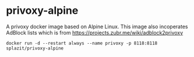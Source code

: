# privoxy-alpine

A privoxy docker image based on Alpine Linux. This image also incoperates AdBlock lists which is from https://projects.zubr.me/wiki/adblock2privoxy

```
docker run -d --restart always --name privoxy -p 8118:8118 splazit/privoxy-alpine
```
